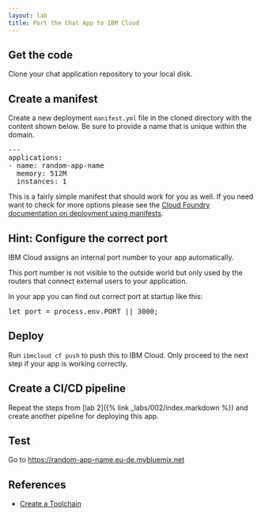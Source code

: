 ```yaml
---
layout: lab
title: Port the Chat App to IBM Cloud
---
```


## Get the code

Clone your chat application repository to your local disk.

## Create a manifest

Create a new deployment `manifest.yml` file in the cloned directory with the content shown below. Be sure to provide a name that is unique within the domain.

<pre>
---
applications:
- name: <span class="app_name">random-app-name</span>
  memory: 512M
  instances: 1
</pre>

This is a fairly simple manifest that should work for you as well. If you need want to check for more options please see the  [Cloud Foundry documentation on deployment using manifests](https://docs.cloudfoundry.org/devguide/deploy-apps/manifest.html).

## Hint: Configure the correct port

IBM Cloud assigns an internal port number to your app automatically.

This port number is not visible to the outside world but only used by the routers
that connect external users to your application.

In your app you can find out correct port at startup like this:

<pre>
let port = process.env.PORT || 3000;
</pre>

## Deploy

Run `ibmcloud cf push` to push this to IBM Cloud. Only proceed to the next step if your app is working correctly.

## Create a CI/CD pipeline

Repeat the steps from [lab 2]({% link _labs/002/index.markdown %}) and create another pipeline for deploying this app.

## Test

Go to <a href="#" class="app_name">https://<span class="app_name">random-app-name</span>.eu-de.mybluemix.net</a>

## References

* [Create a Toolchain](https://cloud.ibm.com/docs/services/ContinuousDelivery?topic=ContinuousDelivery-toolchains_getting_started&locale=en#toolchains_getting_started)
